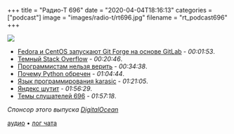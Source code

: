 +++
title = "Радио-Т 696"
date = "2020-04-04T18:16:13"
categories = ["podcast"]
image = "images/radio-t/rt696.jpg"
filename = "rt_podcast696"
+++

![](https://radio-t.com/images/radio-t/rt696.jpg)

- [Fedora и CentOS запускают Git Forge на основе GitLab](https://www.opennet.ru/opennews/art.shtml?num=52642) - *00:01:53*.
- [Темный Stack Overflow](https://stackoverflow.blog/2020/03/30/introducing-dark-mode-for-stack-overflow/) - *00:20:46*.
- [Программистам нельзя верить](https://medium.com/better-programming/5-common-lies-that-developers-tell-977130408eec) - *00:34:38*.
- [Почему Python обречен](https://towardsdatascience.com/why-python-is-not-the-programming-language-of-the-future-30ddc5339b66?gi=fc1eaa5ae396) - *01:04:44*.
- [Язык программирования karasic](https://habr.com/ru/post/494548/) - *01:21:05*.
- [Яндекс шутит](https://yandex.ru/lab/calc?lang=en) - *01:56:29*.
- [Темы слушателей 696](https://radio-t.com/p/2020/03/31/prep-696/) - *01:57:18*.

*Спонсор этого выпуска [DigitalOcean](https://do.co/radiot)*


[аудио](https://cdn.radio-t.com/rt_podcast696.mp3) • [лог чата](https://chat.radio-t.com/logs/radio-t-696.html)
<audio src="https://cdn.radio-t.com/rt_podcast696.mp3" preload="none"></audio>
